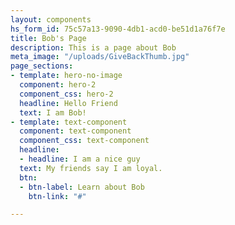 ```yaml
---
layout: components
hs_form_id: 75c57a13-9090-4db1-acd0-be51d1a76f7e
title: Bob's Page
description: This is a page about Bob
meta_image: "/uploads/GiveBackThumb.jpg"
page_sections:
- template: hero-no-image
  component: hero-2
  component_css: hero-2
  headline: Hello Friend
  text: I am Bob!
- template: text-component
  component: text-component
  component_css: text-component
  headline:
  - headline: I am a nice guy
  text: My friends say I am loyal.
  btn:
  - btn-label: Learn about Bob
    btn-link: "#"

---
```

